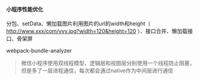 #### 小程序性能优化
分包、setData、懒加载图片利用图片的url的width和height（ http://www.xxx/com/yyy.jpg?width=120&height=120 ）、接口合并、懒加载接口、骨架屏

webpack-bundle-analyzer



> 微信小程序使用双线程模型，逻辑层和视图层分别使用一个线程防止阻塞，但是多了一层进程通信，每次都会通过native作为中间层进行通信

